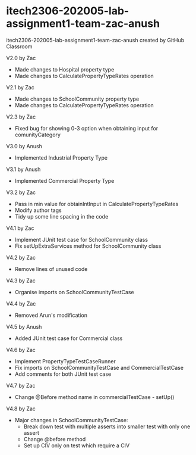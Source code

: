 # itech2306-202005-lab-assignment1-team-zac-anush
itech2306-202005-lab-assignment1-team-zac-anush created by GitHub Classroom

V2.0 by Zac
- Made changes to Hospital property type
- Made changes to CalculatePropertyTypeRates operation

V2.1 by Zac
- Made changes to SchoolCommunity property type
- Made changes to CalculatePropertyTypeRates operation

V2.3 by Zac
- Fixed bug for showing 0-3 option when obtaining input for comunityCategory

V3.0 by Anush
- Implemented Industrial Property Type

V3.1 by Anush 
- Implemented Commercial Property Type

V3.2 by Zac   
- Pass in min value for obtainIntInput in CalculatePropertyTypeRates
- Modify author tags
- Tidy up some line spacing in the code

V4.1 by Zac
- Implement JUnit test case for SchoolCommunity class
- Fix setUpExtraServices method for SchoolCommunity class

V4.2 by Zac
- Remove lines of unused code

V4.3 by Zac
- Organise imports on SchoolCommunityTestCase

V4.4 by Zac
- Removed Arun's modification

V4.5 by Anush
- Added JUnit test case for Commercial class

V4.6 by Zac
- Implement PropertyTypeTestCaseRunner
- Fix imports on SchoolCommunityTestCase and CommercialTestCase
- Add comments for both JUnit test case

V4.7 by Zac
- Change @Before method name in commercialTestCase - setUp()

V4.8 by Zac
- Major changes in SchoolCommunityTestCase:
  - Break down test with multiple asserts into smaller test with only one
assert
  - Change @before method
  - Set up CIV only on test which require a CIV
